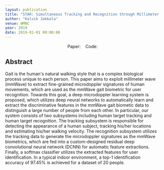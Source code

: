 ```yaml
---
layout: publication
title: "STAR: Simultaneous Tracking and Recognition through Millimeter Waves and Deep Learning"
author: "Kalvik Jakkala"
venue: WMNC
year: 2019
date: 2019-01-01 00:00:00
---
```


<center>
Paper: <a href="https://ieeexplore.ieee.org/document/8881354"><i class="fa fa-file-text" aria-hidden="true"></i></a>
&nbsp;&nbsp;
Code: <a href="https://github.com/kdkalvik/mmWave-user-recognition"><i class="fa fa-github" aria-hidden="true"></i></a>
</center>

## Abstract
Gait is the human's natural walking style that is a complex biological process unique to each person. This paper aims to exploit millimeter wave (mmWave) to extract fine-grained microdoppler signatures of human movements, which are used as the mmWave gait biometric for user recognition. Towards this goal, a deep microdoppler learning system is proposed, which utilizes deep neural networks to automatically learn and extract the discriminative features in the mmWave gait biometic data to distinguish a large number of people from each other. In particular, our system consists of two subsystems including human target tracking and human target recognition. The tracking subsystem is responsible for detecting the appearance of a human subject, tracking his/her locations and estimating his/her walking velocity. The recognition subsystem utilizes the tracking data to generate the microdoppler signatures as the mmWave biometrics, which are fed into a custom-designed residual deep convolutional neural network (DCNN) for automatic feature extractions. Finally, a softmax classifier utilizes the extracted features for user identification. In a typical indoor environment, a top-1 identification accuracy of 97.45% is achieved for a dataset of 20 people.
